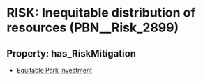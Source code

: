 # RISK: __Inequitable distribution of resources__ (PBN__Risk_2899)

## Property: has_RiskMitigation

* [Equitable Park Investment](PBN__Mitigation_1067)

